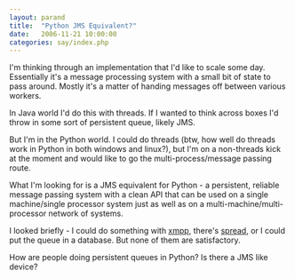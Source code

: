 ```yaml
---
layout: parand
title:  "Python JMS Equivalent?"
date:   2006-11-21 10:00:00
categories: say/index.php
---
```

I'm thinking through an implementation that I'd like to scale some day. Essentially it's a message processing system with a small bit of state to pass around. Mostly it's a matter of handing messages off between various workers.

In Java world I'd do this with threads. If I wanted to think across boxes I'd throw in some sort of persistent queue, likely JMS.

But I'm in the Python world. I could do threads \(btw, how well do threads work in Python in both windows and linux?\), but I'm on a non-threads kick at the moment and would like to go the multi-process/message passing route.

What I'm looking for is a JMS equivalent for Python - a persistent, reliable message passing system with a clean API that can be used on a single machine/single processor system just as well as on a multi-machine/multi-processor network of systems.

I looked briefly - I could do something with [xmpp](/web/20101222035826/http://www.xmpp.org/), there's [spread](/web/20101222035826/http://www.spread.org/), or I could put the queue in a database. But none of them are satisfactory.

How are people doing persistent queues in Python? Is there a JMS like device?
